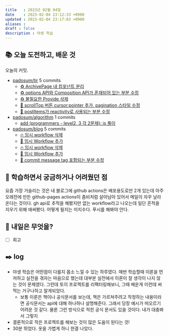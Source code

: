 ```yaml
---
title   : 2023년 02월 04일 
date    : 2023-02-04 23:12:33 +0900
updated : 2023-02-04 23:17:03 +0900
aliases : 
draft : false
description : 야생 학습
---
```

## 📚 오늘 도전하고, 배운 것

<!-- commit -->
오늘의 커밋.
- [padosum/tir](https://github.com/padosum/tir) 5 commits
  - [♻️ ArchivePage 내 컴포넌트 분리](https://github.com/padosum/tir/commit/68bcf8b04fa9c58db1e7828403ea1e0649f69700)
  - [♻️ options API와 Composition API가 혼재되어 있는 부분 수정](https://github.com/padosum/tir/commit/5655cdd80c08ffea691b94105154a9bdbcfa6757)
  - [♻️ 불필요한 Provide 삭제](https://github.com/padosum/tir/commit/84e1007d583eea70f6d7dc59f669b39035e9792d)
  - [💄 scrollTop 버튼 cursor:pointer 추가, pagination 스타일 수정](https://github.com/padosum/tir/commit/554cee2a6efa9f892d9f14136dde604313d3b033)
  - [🐛 postItems가 reactivity로 사용되는 부분 수정](https://github.com/padosum/tir/commit/399c478931e784055fb632097294d5ba7110e268)
- [padosum/algorithm](https://github.com/padosum/algorithm) 1 commits
  - [add (programmers - level2, 3 각 2문제): js 풀이](https://github.com/padosum/algorithm/commit/0cf76ab23db20509b84597ccf87610ee55af51af)
- [padosum/blog](https://github.com/padosum/blog) 5 commits
  - [🔥 임시 workflow 삭제](https://github.com/padosum/blog/commit/17462f34f02bda54e5445a054d3e1cf11effe82a)
  - [💚 임시 Workflow 추가](https://github.com/padosum/blog/commit/6c1347a9854718e946f588260a5f6ff53eeff13a)
  - [🔥 임시 workflow 삭제](https://github.com/padosum/blog/commit/099f652218cc575a5a4e4bc8c4ce182c5490b730)
  - [💚 임시 Workflow 추가](https://github.com/padosum/blog/commit/277b0227144a3245c44714cb2562e27a4de9bf9a)
  - [📝 commit message tag 포함되는 부분 수정](https://github.com/padosum/blog/commit/24f9d44e7ca595d3122e6776db72fa8da78d6f99)
<!-- commitstop -->

## 🤔 학습하면서 궁금하거나 어려웠던 점

요즘 가장 거슬리는 것은 내 블로그에 github actions은 배포용도로만 2개 있는데 아주 오래전에 만든 github-pages actions이 좀비처럼 살아남아 있어서 메일이 자꾸 날라온다는 것이다. gh api로 추적을 해봤지만 없는 workflow라고 나오는데 일단 흔적을 지우기 위해 애써봤다. 어떻게 될지는 미지수다. 푸시를 해봐야 안다.

## 🌅 내일은 무엇을?
- [ ] 회고

## ✒️ log
- 야생 학습은 어떤점이 다를지 몸소 느낄 수 있는 하루였다. 매번 학습할때 이론을 먼저하고 실전을 겪자는 마음으로 했는데 대부분 실전에서 이론이 잘 생각이 나지 않는 것이 문제였다. 그런데 토이 프로젝트를 리팩터링해보니, 그때 배운게 이런데 써먹는 거구나하고 알게되었다.
  - 보통 이론은 책이나 공식문서를 보는데, 책은 가르쳐주려고 작정하는 내용이라면 공식문서는 api에 대해 하나하나 설명해준다. 그래서 당장 예시가 떠오르기 어려운 것 같다. 물론 그런 방식으로 적힌 공식 문서도 있을 것이다. 내가 대충봐서 그렇지
- 결론적으로 작은 프로젝트를 해보는 것이 많은 도움이 된다는 것!
- 30분 뛰었다. 옷을 가볍게 하니 한결 나았다.
